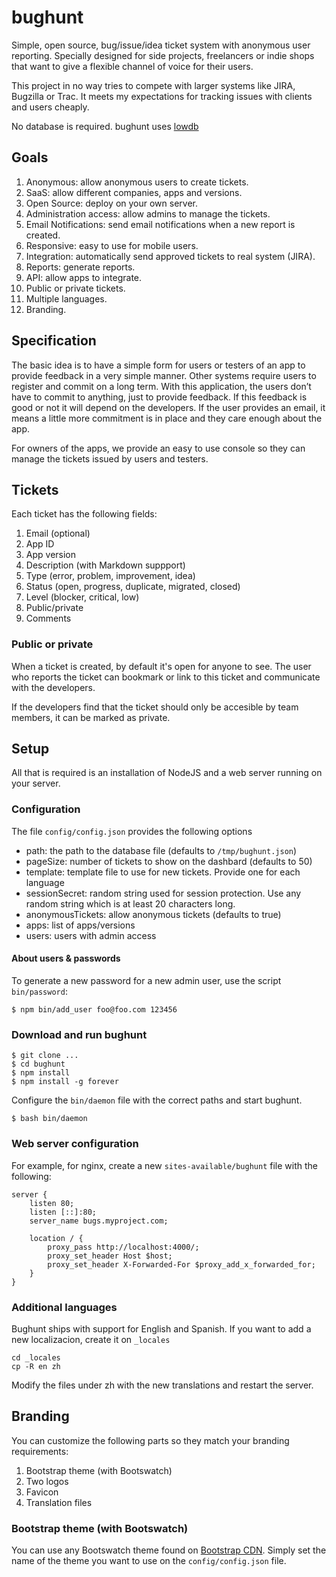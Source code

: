 # bughunt

Simple, open source, bug/issue/idea ticket system with anonymous user reporting. Specially designed for side projects,
freelancers or indie shops that want to give a flexible channel of voice for their users.

This project in no way tries to compete with larger systems like JIRA, Bugzilla or Trac. It meets my expectations
for tracking issues with clients and users cheaply.

No database is required. bughunt uses [lowdb](https://github.com/typicode/lowdb)

## Goals

1. Anonymous: allow anonymous users to create tickets.
2. SaaS: allow different companies, apps and versions.
3. Open Source: deploy on your own server.
4. Administration access: allow admins to manage the tickets.
5. Email Notifications: send email notifications when a new report is created.
6. Responsive: easy to use for mobile users.
7. Integration: automatically send approved tickets to real system (JIRA).
8. Reports: generate reports.
9. API: allow apps to integrate.
10. Public or private tickets.
11. Multiple languages.
12. Branding.

## Specification

The basic idea is to have a simple form for users or testers of an app to provide feedback in a very simple manner.
Other systems require users to register and commit on a long term. With this application, the users don’t have
to commit to anything, just to provide feedback. If this feedback is good or not it will depend on the
developers. If the user provides an email, it means a little more commitment is in place and they care
enough about the app.

For owners of the apps, we provide an easy to use console so they can manage the tickets issued by users and testers.

## Tickets

Each ticket has the following fields:

1. Email (optional)
2. App ID
3. App version
4. Description (with Markdown suppport)
5. Type (error, problem, improvement, idea)
6. Status (open, progress, duplicate, migrated, closed)
7. Level (blocker, critical, low)
8. Public/private
9. Comments

### Public or private

When a ticket is created, by default it's open for anyone to see. The user who reports the ticket can bookmark or link
to this ticket and communicate with the developers.

If the developers find that the ticket should only be accesible by team members, it can be marked as private.

## Setup

All that is required is an installation of NodeJS and a web server running on your server.

### Configuration

The file `config/config.json` provides the following options

* path: the path to the database file (defaults to `/tmp/bughunt.json`)
* pageSize: number of tickets to show on the dashbard (defaults to 50)
* template: template file to use for new tickets. Provide one for each language
* sessionSecret: random string used for session protection. Use any random string which is at least 20 characters long.
* anonymousTickets: allow anonymous tickets (defaults to true)
* apps: list of apps/versions
* users: users with admin access

#### About users & passwords

To generate a new password for a new admin user, use the script `bin/password`:

```
$ npm bin/add_user foo@foo.com 123456
```

### Download and run bughunt

```
$ git clone ...
$ cd bughunt
$ npm install
$ npm install -g forever
```

Configure the `bin/daemon` file with the correct paths and start bughunt.

```
$ bash bin/daemon
```

### Web server configuration

For example, for nginx, create a new `sites-available/bughunt` file with the following:

```
server {
    listen 80;
    listen [::]:80;
    server_name bugs.myproject.com;

    location / {
        proxy_pass http://localhost:4000/;
        proxy_set_header Host $host;
        proxy_set_header X-Forwarded-For $proxy_add_x_forwarded_for;
    }
}
```

### Additional languages

Bughunt ships with support for English and Spanish. If you want to add a new localizacion, create it on `_locales`

```
cd _locales
cp -R en zh
```

Modify the files under zh with the new translations and restart the server.

## Branding

You can customize the following parts so they match your branding requirements:

1. Bootstrap theme (with Bootswatch)
2. Two logos
3. Favicon
4. Translation files

### Bootstrap theme (with Bootswatch)

You can use any Bootswatch theme found on [Bootstrap CDN](https://www.bootstrapcdn.com/bootswatch/). Simply set the
name of the theme you want to use on the `config/config.json` file.
